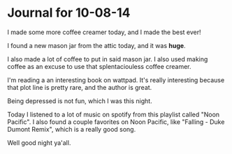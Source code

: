 # Journal for 10-08-14

I made some more coffee creamer today, and I made the best ever!

I found a new mason jar from the attic today, and it was **huge**.

I also made a lot of coffee to put in said mason jar. I also used making coffee as an excuse to use that splentaciouless coffee creamer.

I'm reading a an interesting book on wattpad. It's really interesting because that plot line is pretty rare, and the author is great.

Being depressed is not fun, which I was this night. 

Today I listened to a lot of music on spotify from this playlist called "Noon Pacific". I also found a couple favorites on Noon Pacific, like "Falling - Duke Dumont Remix", which is a really good song.

Well good night ya'all.